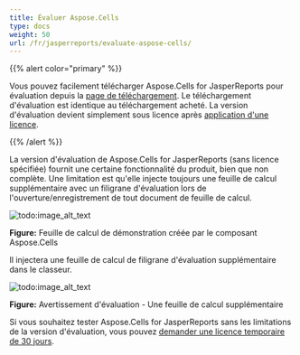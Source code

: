 ```yaml
---
title: Évaluer Aspose.Cells
type: docs
weight: 50
url: /fr/jasperreports/evaluate-aspose-cells/
---
```


{{% alert color="primary" %}}

Vous pouvez facilement télécharger Aspose.Cells for JasperReports pour évaluation depuis la [page de téléchargement](https://downloads.aspose.com/cells/jasperreports). Le téléchargement d'évaluation est identique au téléchargement acheté. La version d'évaluation devient simplement sous licence après [application d'une licence](/cells/fr/jasperreports/licensing/).

{{% /alert %}}

La version d'évaluation de Aspose.Cells for JasperReports (sans licence spécifiée) fournit une certaine fonctionnalité du produit, bien que non complète. Une limitation est qu'elle injecte toujours une feuille de calcul supplémentaire avec un filigrane d'évaluation lors de l'ouverture/enregistrement de tout document de feuille de calcul.

![todo:image_alt_text](evaluate-aspose-cells_1.png)

**Figure:** Feuille de calcul de démonstration créée par le composant Aspose.Cells

Il injectera une feuille de calcul de filigrane d'évaluation supplémentaire dans le classeur.

![todo:image_alt_text](evaluate-aspose-cells_2.png)

**Figure:** Avertissement d'évaluation - Une feuille de calcul supplémentaire

Si vous souhaitez tester Aspose.Cells for JasperReports sans les limitations de la version d'évaluation, vous pouvez [demander une licence temporaire de 30 jours](https://purchase.aspose.com/temporary-license).
